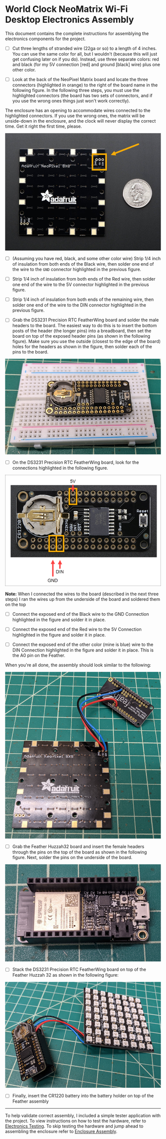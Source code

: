 # World Clock NeoMatrix Wi-Fi Desktop Electronics Assembly

This document contains the complete instructions for assemblying the electronics components for the project. 

- [ ] Cut three lengths of stranded wire (22ga or so) to a length of 4 inches. You can use the same color for all, but I wouldn't (because this will just get confusing later on if you do). Instead, use three separate colors: red and black (for my 5V connection [red] and ground [black] wire) plus one other color.

- [ ] Look at the back of the NeoPixel Matrix board and locate the three connectors (highlighted in orange) to the right of the board name in the following figure. In the following three steps, you must use the highlighted connectors (the board has two sets of connectors, and if you use the wrong ones things just won't work correctly). 

The enclosure has an opening to accommodate wires connected to the highlighted connectors. If you use the wrong ones, the matrix will be unside-down in the enclosure, and the clock will never display the correct time. Get it right the first time, please.

![Adafruit NeoPixel NeoMatrix 8x8 Connections](images/neopixel-pins.png)

- [ ] (Assuming you have red, black, and some other color wire) Strip 1/4 inch of insulation from both ends of the Black wire, then solder one end of the wire to the `GND` connector highlighted in the previous figure. 

- [ ] Strip 1/4 inch of insulation from both ends of the Red wire, then solder one end of the wire to the 5V connector highlighted in the previous figure.

- [ ] Strip 1/4 inch of insulation from both ends of the remaining wire, then solder one end of the wire to the DIN connector highlighted in the previous figure.

- [ ] Grab the DS3231 Precision RTC FeatherWing board and solder the male headers to the board. The easiest way to do this is to insert the bottom posts of the header (the longer pins) into a breadboard, then set the board on top of the exposed header pins (as shown in the following figure). Make sure you use the outside (closest to the edge of the board) holes for the headers as shown in the figure, then solder each of the pins to the board.

![DS3231 Precision RTC FeatherWing Headers](images/ds3231-headers.png)

- [ ] On the DS3231 Precision RTC FeatherWing board, look for the connections highlighted in the following figure. 

![DS3231 Precision RTC FeatherWing Connections](images/ds3231-pins.png)

**Note:** When I connected the wires to the board (described in the next three steps) I ran the wires up from the underside of the board and soldered them on the top

- [ ] Connect the exposed end of the Black wire to the GND Connection highlighted in the figure and solder it in place.

- [ ] Connect the exposed end of the Red wire to the 5V Connection highlighted in the figure and solder it in place.

- [ ] Connect the exposed end of the other color (mine is blue) wire to the DIN Connection highlighted in the figure and solder it in place. This is the A0 pin on the Feather.

When you're all done, the assembly should look similar to the following:

![Completed soldered connections](images/connections-finished.png)

- [ ] Grab the Feather Huzzah32 board and insert the female headers through the pins on the top of the board as shown in the following figure. Next, solder the pins on the underside of the board.

![Feather With Female Headers](images/feather-headers.png)

- [ ] Stack the DS3231 Precision RTC FeatherWing board on top of the Feather Huzzah 32 as shown in the following figure:

![Fully assembled electronics](images/assembled-electronics.png)

- [ ] Finally, insert the CR1220 battery into the battery holder on top of the Feather assembly

---

To help validate correct assembly, I included a simple tester application with the project. To view instructions on how to test the hardware, refer to [Electronics Testing](electronics-testing.md). To skip testing the hardware and jump ahead to assembling the enclosure refer to [Enclosure Assembly](enclosure-assembly.md).